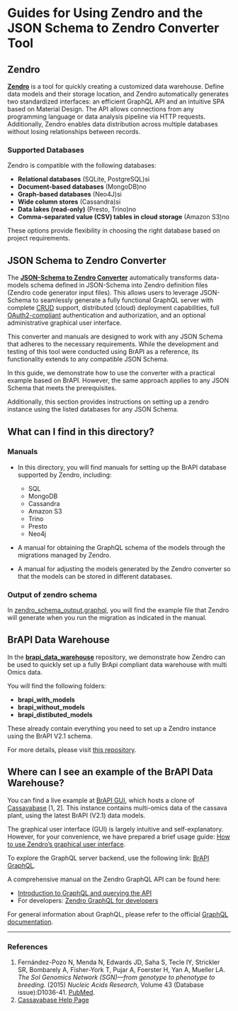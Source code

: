 # Guides for Using Zendro and the JSON Schema to Zendro Converter Tool

## Zendro

**[Zendro](https://zendro-dev.github.io/)** is a tool for quickly creating a customized data warehouse. Define data models and their storage location, and Zendro automatically generates two standardized interfaces: an efficient GraphQL API and an intuitive SPA based on Material Design. The API allows connections from any programming language or data analysis pipeline via HTTP requests. Additionally, Zendro enables data distribution across multiple databases without losing relationships between records.

### Supported Databases
Zendro is compatible with the following databases:

- **Relational databases** (SQLite, PostgreSQL)si 
- **Document-based databases** (MongoDB)no
- **Graph-based databases** (Neo4J)si 
- **Wide column stores** (Cassandra)si
- **Data lakes (read-only)** (Presto, Trino)no
- **Comma-separated value (CSV) tables in cloud storage** (Amazon S3)no

These options provide flexibility in choosing the right database based on project requirements.

## JSON Schema to Zendro Converter

The [**JSON-Schema to Zendro Converter**](https://github.com/Zendro-dev/JSON-Schema-to-Zendro-Converter) automatically transforms data-models schema defined in JSON-Schema into Zendro definition files (Zendro code generator input files). This allows users to leverage JSON-Schema to seamlessly generate a fully functional GraphQL server with complete [CRUD](https://en.wikipedia.org/wiki/Create,_read,_update_and_delete) support, distributed (cloud) deployment capabilities, full [OAuth2-compliant](https://oauth.net/2/) authentication and authorization, and an optional administrative graphical user interface.  

This converter and manuals are designed to work with any JSON Schema that adheres to the necessary requirements. While the development and testing of this tool were conducted using BrAPI as a reference, its functionality extends to any compatible JSON Schema.

In this guide, we demonstrate how to use the converter with a practical example based on BrAPI. However, the same approach applies to any JSON Schema that meets the prerequisites.

Additionally, this section provides instructions on setting up a zendro instance using the listed databases for any JSON Schema.

## What can I find in this directory?

### Manuals

- In this directory, you will find manuals for setting up the BrAPI database supported by Zendro, including:

    - SQL  
    - MongoDB  
    - Cassandra  
    - Amazon S3  
    - Trino  
    - Presto  
    - Neo4j  

- A manual for obtaining the GraphQL schema of the models through the migrations managed by Zendro.  

- A manual for adjusting the models generated by the Zendro converter so that the models can be stored in different databases.  

### Output of zendro schema 

In [zendro_schema_output.graphql](https://github.com/Zendro-dev/Zendro-Converter/blob/main/manuals/zendro_schema_output.graphql), you will find the example file that Zendro will generate when you run the migration as indicated in the manual.


## BrAPI Data Warehouse  

In the **[brapi_data_warehouse](https://github.com/Zendro-dev/brapi_data_warehouse)** repository, we demonstrate how Zendro can be used to quickly set up a fully BrApi compliant data warehouse with multi Omics data. 

You will find the following folders:  

- **brapi_with_models**  
- **brapi_without_models**  
- **brapi_distibuted_models**

These already contain everything you need to set up a Zendro instance using the BrAPI V2.1 schema.  

For more details, please visit [this repository](https://github.com/Zendro-dev/brapi_data_warehouse).


## Where can I see an example of the BrAPI Data Warehouse?

You can find a live example at [BrAPI GUI](https://brapi-gui.zendro-dev.org/), which hosts a clone of [Cassavabase](https://www.cassavabase.org/) [1, 2]. This instance contains multi-omics data of the cassava plant, using the latest BrAPI (V2.1) data models.

The graphical user interface (GUI) is largely intuitive and self-explanatory. However, for your convenience, we have prepared a brief usage guide: [How to use Zendro’s graphical user interface](https://zendro-dev.github.io/usage/spa).

To explore the GraphQL server backend, use the following link: [BrAPI GraphQL](https://brapi-graphql.zendro-dev.org/graphql).

A comprehensive manual on the Zendro GraphQL API can be found here:  
- [Introduction to GraphQL and querying the API](https://zendro-dev.github.io/usage/graphql)  
- For developers: [Zendro GraphQL for developers](https://zendro-dev.github.io/api_root/graphql)  

For general information about GraphQL, please refer to the official [GraphQL documentation](https://graphql.org/).

---

### References  

1. Fernández-Pozo N, Menda N, Edwards JD, Saha S, Tecle IY, Strickler SR, Bombarely A, Fisher-York T, Pujar A, Foerster H, Yan A, Mueller LA. *The Sol Genomics Network (SGN)—from genotype to phenotype to breeding.* (2015) *Nucleic Acids Research*, Volume 43 (Database issue):D1036-41. [PubMed](https://pubmed.ncbi.nlm.nih.gov/25361971/).  
2. [Cassavabase Help Page](https://www.cassavabase.org/help)  

